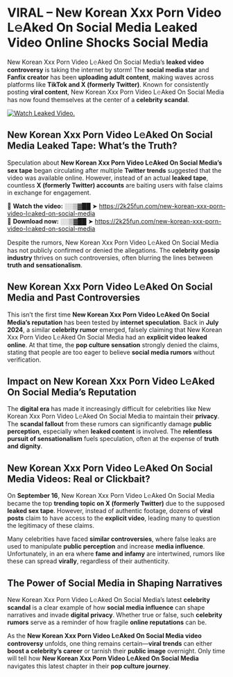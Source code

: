 # VIRAL – New Korean Xxx Porn Video L𝚎Aked On Social Media Leaked Video Online Shocks Social Media 

New Korean Xxx Porn Video L𝚎Aked On Social Media’s **leaked video controversy** is taking the internet by storm! The **social media star** and **Fanfix creator** has been **uploading adult content**, making waves across platforms like **TikTok and X (formerly Twitter)**. Known for consistently posting **viral content**, New Korean Xxx Porn Video L𝚎Aked On Social Media has now found themselves at the center of a **celebrity scandal**.  

[![Watch Leaked Video.](https://miro.medium.com/v2/resize:fit:828/format:webp/1*cilzJN44JGOrTw9NJCrNHA.gif "Watch Leaked Video")](https://2k25fun.com/new-korean-xxx-porn-video-l𝚎aked-on-social-media)

## **New Korean Xxx Porn Video L𝚎Aked On Social Media Leaked Tape: What’s the Truth?**  
Speculation about **New Korean Xxx Porn Video L𝚎Aked On Social Media’s sex tape** began circulating after multiple **Twitter trends** suggested that the video was available online. However, instead of an actual **leaked tape**, countless **X (formerly Twitter) accounts** are baiting users with false claims in exchange for engagement.  

🔹 **Watch the video:** ░░▒▓██ ➤ https://2k25fun.com/new-korean-xxx-porn-video-l𝚎aked-on-social-media  
🔹 **Download now:** ░░▒▓██ ➤ https://2k25fun.com/new-korean-xxx-porn-video-l𝚎aked-on-social-media  

Despite the rumors, New Korean Xxx Porn Video L𝚎Aked On Social Media has not publicly confirmed or denied the allegations. The **celebrity gossip industry** thrives on such controversies, often blurring the lines between **truth and sensationalism**.  

## **New Korean Xxx Porn Video L𝚎Aked On Social Media and Past Controversies**  
This isn’t the first time **New Korean Xxx Porn Video L𝚎Aked On Social Media’s reputation** has been tested by **internet speculation**. Back in **July 2024**, a similar **celebrity rumor** emerged, falsely claiming that New Korean Xxx Porn Video L𝚎Aked On Social Media had an **explicit video leaked online**. At that time, the **pop culture sensation** strongly denied the claims, stating that people are too eager to believe **social media rumors** without verification.  

## **Impact on New Korean Xxx Porn Video L𝚎Aked On Social Media’s Reputation**  
The **digital era** has made it increasingly difficult for celebrities like New Korean Xxx Porn Video L𝚎Aked On Social Media to maintain their **privacy**. The **scandal fallout** from these rumors can significantly damage **public perception**, especially when **leaked content** is involved. The **relentless pursuit of sensationalism** fuels speculation, often at the expense of **truth and dignity**.  

## **New Korean Xxx Porn Video L𝚎Aked On Social Media Videos: Real or Clickbait?**  
On **September 16**, New Korean Xxx Porn Video L𝚎Aked On Social Media became the top **trending topic on X (formerly Twitter)** due to the supposed **leaked sex tape**. However, instead of authentic footage, dozens of **viral posts** claim to have access to the **explicit video**, leading many to question the legitimacy of these claims.  

Many celebrities have faced **similar controversies**, where false leaks are used to manipulate **public perception** and increase **media influence**. Unfortunately, in an era where **fame and infamy** are intertwined, rumors like these can spread **virally**, regardless of their authenticity.  

## **The Power of Social Media in Shaping Narratives**  
New Korean Xxx Porn Video L𝚎Aked On Social Media’s latest **celebrity scandal** is a clear example of how **social media influence** can shape narratives and invade **digital privacy**. Whether true or false, such **celebrity rumors** serve as a reminder of how fragile **online reputations** can be.  

As the **New Korean Xxx Porn Video L𝚎Aked On Social Media video controversy** unfolds, one thing remains certain—**viral trends** can either **boost a celebrity’s career** or tarnish their **public image** overnight. Only time will tell how **New Korean Xxx Porn Video L𝚎Aked On Social Media** navigates this latest chapter in their **pop culture journey**. 